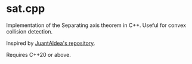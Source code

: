 # sat.cpp
Implementation of the Separating axis theorem in C++. Useful for convex collision detection.

Inspired by [JuantAldea's repository](https://github.com/JuantAldea/Separating-Axis-Theorem).

Requires C++20 or above.
